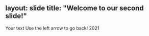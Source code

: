 layout: slide
title: "Welcome to our second slide!"
---
Your text
Use the left arrow to go back! 2021
